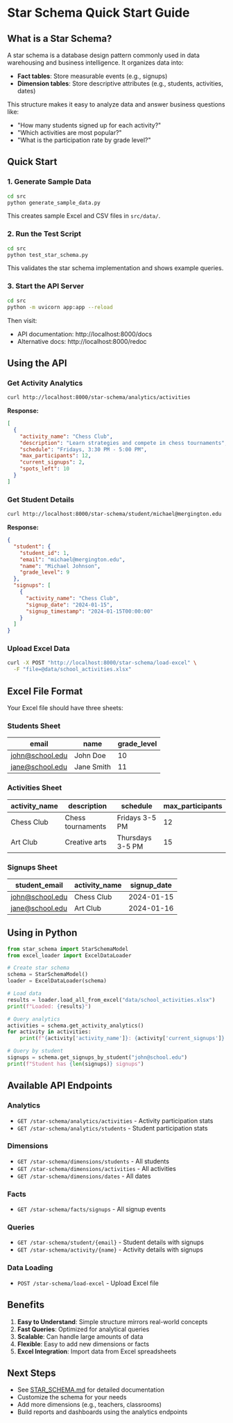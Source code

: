 # Star Schema Quick Start Guide

## What is a Star Schema?

A star schema is a database design pattern commonly used in data warehousing and business intelligence. It organizes data into:
- **Fact tables**: Store measurable events (e.g., signups)
- **Dimension tables**: Store descriptive attributes (e.g., students, activities, dates)

This structure makes it easy to analyze data and answer business questions like:
- "How many students signed up for each activity?"
- "Which activities are most popular?"
- "What is the participation rate by grade level?"

## Quick Start

### 1. Generate Sample Data

```bash
cd src
python generate_sample_data.py
```

This creates sample Excel and CSV files in `src/data/`.

### 2. Run the Test Script

```bash
cd src
python test_star_schema.py
```

This validates the star schema implementation and shows example queries.

### 3. Start the API Server

```bash
cd src
python -m uvicorn app:app --reload
```

Then visit:
- API documentation: http://localhost:8000/docs
- Alternative docs: http://localhost:8000/redoc

## Using the API

### Get Activity Analytics

```bash
curl http://localhost:8000/star-schema/analytics/activities
```

**Response:**
```json
[
  {
    "activity_name": "Chess Club",
    "description": "Learn strategies and compete in chess tournaments",
    "schedule": "Fridays, 3:30 PM - 5:00 PM",
    "max_participants": 12,
    "current_signups": 2,
    "spots_left": 10
  }
]
```

### Get Student Details

```bash
curl http://localhost:8000/star-schema/student/michael@mergington.edu
```

**Response:**
```json
{
  "student": {
    "student_id": 1,
    "email": "michael@mergington.edu",
    "name": "Michael Johnson",
    "grade_level": 9
  },
  "signups": [
    {
      "activity_name": "Chess Club",
      "signup_date": "2024-01-15",
      "signup_timestamp": "2024-01-15T00:00:00"
    }
  ]
}
```

### Upload Excel Data

```bash
curl -X POST "http://localhost:8000/star-schema/load-excel" \
  -F "file=@data/school_activities.xlsx"
```

## Excel File Format

Your Excel file should have three sheets:

### Students Sheet
| email | name | grade_level |
|-------|------|-------------|
| john@school.edu | John Doe | 10 |
| jane@school.edu | Jane Smith | 11 |

### Activities Sheet
| activity_name | description | schedule | max_participants |
|--------------|-------------|----------|-----------------|
| Chess Club | Chess tournaments | Fridays 3-5 PM | 12 |
| Art Club | Creative arts | Thursdays 3-5 PM | 15 |

### Signups Sheet
| student_email | activity_name | signup_date |
|--------------|---------------|-------------|
| john@school.edu | Chess Club | 2024-01-15 |
| jane@school.edu | Art Club | 2024-01-16 |

## Using in Python

```python
from star_schema import StarSchemaModel
from excel_loader import ExcelDataLoader

# Create star schema
schema = StarSchemaModel()
loader = ExcelDataLoader(schema)

# Load data
results = loader.load_all_from_excel("data/school_activities.xlsx")
print(f"Loaded: {results}")

# Query analytics
activities = schema.get_activity_analytics()
for activity in activities:
    print(f"{activity['activity_name']}: {activity['current_signups']} signups")

# Query by student
signups = schema.get_signups_by_student("john@school.edu")
print(f"Student has {len(signups)} signups")
```

## Available API Endpoints

### Analytics
- `GET /star-schema/analytics/activities` - Activity participation stats
- `GET /star-schema/analytics/students` - Student participation stats

### Dimensions
- `GET /star-schema/dimensions/students` - All students
- `GET /star-schema/dimensions/activities` - All activities
- `GET /star-schema/dimensions/dates` - All dates

### Facts
- `GET /star-schema/facts/signups` - All signup events

### Queries
- `GET /star-schema/student/{email}` - Student details with signups
- `GET /star-schema/activity/{name}` - Activity details with signups

### Data Loading
- `POST /star-schema/load-excel` - Upload Excel file

## Benefits

1. **Easy to Understand**: Simple structure mirrors real-world concepts
2. **Fast Queries**: Optimized for analytical queries
3. **Scalable**: Can handle large amounts of data
4. **Flexible**: Easy to add new dimensions or facts
5. **Excel Integration**: Import data from Excel spreadsheets

## Next Steps

- See [STAR_SCHEMA.md](STAR_SCHEMA.md) for detailed documentation
- Customize the schema for your needs
- Add more dimensions (e.g., teachers, classrooms)
- Build reports and dashboards using the analytics endpoints
